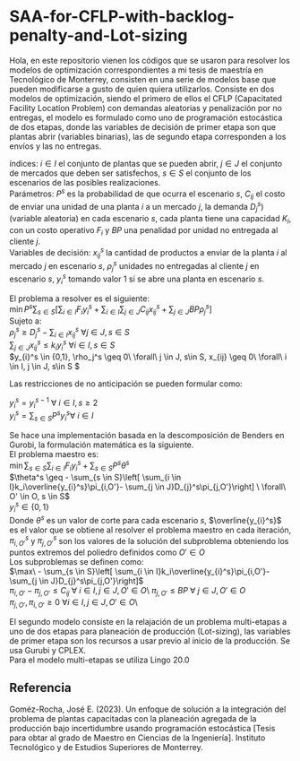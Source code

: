 # SAA-for-CFLP-with-backlog-penalty-and-Lot-sizing
Hola, en este repositorio vienen los códigos que se usaron para resolver los modelos 
de optimización correspondientes a mi tesis de maestría en Tecnológico de Monterrey,
consisten en una serie de modelos base que pueden modificarse a gusto de quien 
quiera utilizarlos.
Consiste en dos modelos de optimización, siendo el primero de ellos el CFLP (Capacitated
Facility Location Problem) con demandas aleatorias y penalización por no entregas, el
modelo es formulado como uno de programación estocástica de dos etapas, donde las 
variables de decisión de primer etapa son que plantas abrir (variables binarias), las 
de segundo etapa corresponden a los envíos y las no entregas.

índices:  $i \in I$ el conjunto de plantas que se pueden abrir, $j \in J$ el conjunto de mercados que deben ser satisfechos, $s \in S$ el conjunto de los escenarios de las posibles realizaciones.\
 Parámetros: $P^s$ es la probabilidad de que ocurra el escenario $s$, $C_{ij}$ el costo de enviar una unidad de una planta $i$ a un mercado $j$, la demanda $D_{j}^s)$  (variable aleatoria) en cada escenario $s$, cada planta tiene una capacidad $K_i$, con un costo operativo $F_i$ y $BP$ una penalidad por unidad no entregada al cliente $j$.\
Variables de decisión: $x_{ij}^s$ la cantidad de productos a enviar de la planta $i$ al mercado $j$ en escenario $s$, $\rho_j^s$ unidades no entregadas al cliente $j$ en escenario $s$, $y_{i}^s$ tomando valor 1 si se abre una planta en escenario $s$.


El problema a resolver es el siguiente:\
$\min P^s\sum_{s \in S}\left[ \sum_{i \in I}F_iy_{i}^s + \sum_{i \in  I}\sum_{j \in J}C_{ij}x_{ij}^s+ \sum_{j \in J}BP\rho_j^s\right]$\
Sujeto a:\
$\rho_j^s \geq D_{j}^s- \sum_{i \in I}x_{ij}^s \ \forall j \in J, s\in S$\
$\sum_{j \in J}x_{ij}^s\leq k_iy_{i}^s \ \forall i \in I, s\in S$\
$y_{i}^s \in \{0,1\}, \rho_j^s \geq 0\ \forall\  j \in J, s\in S, x_{ij} \geq 0\ \forall\ i \in I, j \in J, s\in S $

Las restricciones de no anticipación se pueden formular como:

$y_{i}^s = y_{i}^{s-1}\ ∀\ i \in I, s \geq 2$\
$y_{i}^s = \sum_{s \in S}P^sy_{i}^s ∀\ i \in I$

Se hace una implementación basada en la descomposición de Benders en Gurobi, la formulación matemática es la siguiente.\
El problema maestro es:\
$\min \sum_{s \in S}\sum_{i \in I}F_iy_{i}^s+\sum_{s \in S}P^s\theta^s$\
$\theta^s \geq - \sum_{s \in  S}\left[ \sum_{i \in I}k_i\overline{y_{i}^s}\pi_{i,O'}- \sum_{j \in J}D_{j}^s\pi_{j,O'}\right] \ \forall\ O' \in O, s \in S$\
$y_{i}^s \in \{0,1\}$\
Donde $\theta^s$ es un valor de corte para cada escenario $s$, $\overline{y_{i}^s}$ es el valor que se obtiene al resolver el problema maestro en cada iteración, $\pi_{i,O'}^s$ y $\pi_{j,O'}^s$ son los valores de la solución del subproblema obteniendo los puntos extremos del poliedro definidos como $O' \in O$\
Los subproblemas se definen como:\
    $\max\ - \sum_{s \in  S}\left[ \sum_{i \in I}k_i\overline{y_{i}^s}\pi_{i,O'}- \sum_{j \in J}D_{j}^s\pi_{j,O'}\right]$\
    $\pi_{i,O'}-\pi_{j,O'} \leq C_{ij} \ \forall\ i \in I, j \in J, O' \in O$\ 
    $\pi_{j,O'} \leq BP \ \forall\ j \in J, O' \in O$\
    $\pi_{j,O'}, \pi_{i,O'} \geq 0 \ \forall i \in I, j \in J, O' \in O$\ 


El segundo modelo consiste en la relajación de un problema multi-etapas a uno de dos
etapas para planeación de producción (Lot-sizing), las variables de primer etapa son los recursos a
usar previo al inicio de la producción.
Se usa Gurubi y CPLEX.\
Para el modelo multi-etapas se utiliza Lingo 20.0




## Referencia
Goméz-Rocha, José E. (2023). Un enfoque de solución a la integración del problema de plantas capacitadas con la planeación agregada de la producción bajo incertidumbre usando programación estocástica [Tesis para obtar al grado de Maestro en Ciencias de la Ingeniería]. Instituto Tecnológico y de Estudios Superiores de Monterrey.
